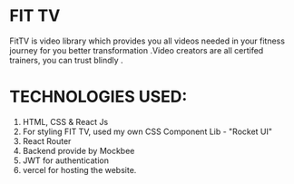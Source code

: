 # FIT TV

FitTV is video library which provides you all videos  needed in your fitness journey
for you better transformation .Video creators are all certifed trainers, you can trust blindly .

# TECHNOLOGIES USED:

1. HTML, CSS & React Js
2. For styling FIT TV, used  my own CSS Component Lib - "Rocket UI"
3. React Router
4. Backend provide by Mockbee 
5. JWT for authentication
6. vercel for hosting the website.
